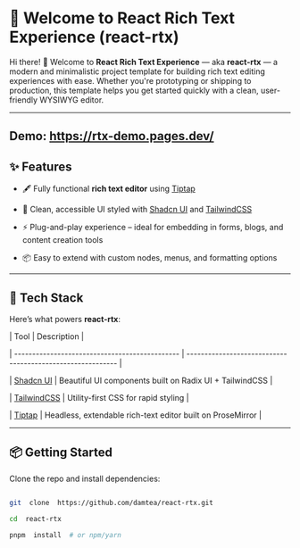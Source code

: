 # 🚀 Welcome to React Rich Text Experience (react-rtx)

Hi there! 👋 Welcome to **React Rich Text Experience** — aka **react-rtx** — a modern and minimalistic project template for building rich text editing experiences with ease. Whether you're prototyping or shipping to production, this template helps you get started quickly with a clean, user-friendly WYSIWYG editor.

---

## Demo: https://rtx-demo.pages.dev/

## ✨ Features

- 🖋️ Fully functional **rich text editor** using [Tiptap](https://github.com/ueberdosis/tiptap)

- 🎨 Clean, accessible UI styled with [Shadcn UI](https://ui.shadcn.com/) and [TailwindCSS](https://tailwindcss.com/)

- ⚡ Plug-and-play experience – ideal for embedding in forms, blogs, and content creation tools

- 📦 Easy to extend with custom nodes, menus, and formatting options

---

## 🧰 Tech Stack

Here’s what powers **react-rtx**:

| Tool | Description |

| ---------------------------------------------- | ---------------------------------------------------------- |

| [Shadcn UI](https://ui.shadcn.com/) | Beautiful UI components built on Radix UI + TailwindCSS |

| [TailwindCSS](https://tailwindcss.com/) | Utility-first CSS for rapid styling |

| [Tiptap](https://github.com/ueberdosis/tiptap) | Headless, extendable rich-text editor built on ProseMirror |

---

## 📦 Getting Started

Clone the repo and install dependencies:

```bash

git  clone  https://github.com/damtea/react-rtx.git

cd  react-rtx

pnpm  install  # or npm/yarn

```
